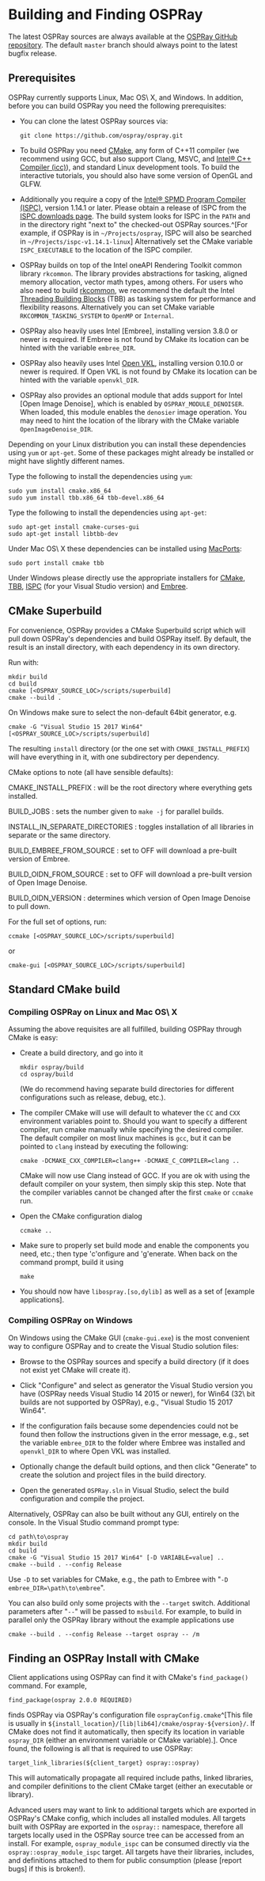 Building and Finding OSPRay
===========================

The latest OSPRay sources are always available at the [OSPRay GitHub
repository](http://github.com/ospray/ospray). The default `master`
branch should always point to the latest bugfix release.

Prerequisites
-------------

OSPRay currently supports Linux, Mac OS\ X, and Windows. In addition,
before you can build OSPRay you need the following prerequisites:

-   You can clone the latest OSPRay sources via:

        git clone https://github.com/ospray/ospray.git

-   To build OSPRay you need [CMake](http://www.cmake.org), any form of
    C++11 compiler (we recommend using GCC, but also support Clang,
    MSVC, and [Intel® C++ Compiler
    (icc)](https://software.intel.com/en-us/c-compilers)), and standard
    Linux development tools. To build the interactive tutorials, you
    should also have some version of OpenGL and GLFW.
-   Additionally you require a copy of the [Intel® SPMD Program Compiler
    (ISPC)](http://ispc.github.io), version 1.14.1 or later. Please
    obtain a release of ISPC from the [ISPC downloads
    page](https://ispc.github.io/downloads.html). The build system looks
    for ISPC in the `PATH` and in the directory right "next to" the
    checked-out OSPRay sources.^[For example, if OSPRay is in
    `~/Projects/ospray`, ISPC will also be searched in
    `~/Projects/ispc-v1.14.1-linux`] Alternatively set the CMake
    variable `ISPC_EXECUTABLE` to the location of the ISPC compiler.
-   OSPRay builds on top of the Intel oneAPI Rendering Toolkit common
    library `rkcommon`. The library provides abstractions for tasking,
    aligned memory allocation, vector math types, among others. For
    users who also need to build
    [rkcommon](https://www.github.com/ospray/rkcommon), we recommend the
    default the Intel [Threading Building
    Blocks](https://www.threadingbuildingblocks.org/) (TBB) as tasking
    system for performance and flexibility reasons. Alternatively you
    can set CMake variable `RKCOMMON_TASKING_SYSTEM` to `OpenMP` or
    `Internal`.
-   OSPRay also heavily uses Intel [Embree], installing version 3.8.0 or
    newer is required. If Embree is not found by CMake its location can
    be hinted with the variable `embree_DIR`.
-   OSPRay also heavily uses Intel [Open VKL](https://www.openvkl.org/),
    installing version 0.10.0 or newer is required. If Open VKL is not
    found by CMake its location can be hinted with the variable
    `openvkl_DIR`.
-   OSPRay also provides an optional module that adds support for Intel
    [Open Image Denoise], which is enabled by `OSPRAY_MODULE_DENOISER`.
    When loaded, this module enables the `denosier` image operation. You
    may need to hint the location of the library with the CMake variable
    `OpenImageDenoise_DIR`.

Depending on your Linux distribution you can install these dependencies
using `yum` or `apt-get`. Some of these packages might already be
installed or might have slightly different names.

Type the following to install the dependencies using `yum`:

    sudo yum install cmake.x86_64
    sudo yum install tbb.x86_64 tbb-devel.x86_64

Type the following to install the dependencies using `apt-get`:

    sudo apt-get install cmake-curses-gui
    sudo apt-get install libtbb-dev

Under Mac OS\ X these dependencies can be installed using
[MacPorts](http://www.macports.org/):

    sudo port install cmake tbb

Under Windows please directly use the appropriate installers for
[CMake](https://cmake.org/download/),
[TBB](https://github.com/01org/tbb/releases),
[ISPC](https://ispc.github.io/downloads.html) (for your Visual Studio
version) and [Embree](https://github.com/embree/embree/releases/).

CMake Superbuild
----------------

For convenience, OSPRay provides a CMake Superbuild script which will
pull down OSPRay's dependencies and build OSPRay itself. By default, the
result is an install directory, with each dependency in its own
directory.

Run with:

    mkdir build
    cd build
    cmake [<OSPRAY_SOURCE_LOC>/scripts/superbuild]
    cmake --build .

On Windows make sure to select the non-default 64bit generator, e.g.

    cmake -G "Visual Studio 15 2017 Win64" [<OSPRAY_SOURCE_LOC>/scripts/superbuild]

The resulting `install` directory (or the one set with
`CMAKE_INSTALL_PREFIX`) will have everything in it, with one
subdirectory per dependency.

CMake options to note (all have sensible defaults):

CMAKE_INSTALL_PREFIX
: will be the root directory where everything gets installed.

BUILD_JOBS
: sets the number given to `make -j` for parallel builds.

INSTALL_IN_SEPARATE_DIRECTORIES
: toggles installation of all libraries in separate or the same
directory.

BUILD_EMBREE_FROM_SOURCE
: set to OFF will download a pre-built version of Embree.

BUILD_OIDN_FROM_SOURCE
: set to OFF will download a pre-built version of Open Image Denoise.

BUILD_OIDN_VERSION
: determines which version of Open Image Denoise to pull down.

For the full set of options, run:

    ccmake [<OSPRAY_SOURCE_LOC>/scripts/superbuild]

or

    cmake-gui [<OSPRAY_SOURCE_LOC>/scripts/superbuild]


Standard CMake build
--------------------

### Compiling OSPRay on Linux and Mac OS\ X

Assuming the above requisites are all fulfilled, building OSPRay through
CMake is easy:

-   Create a build directory, and go into it

        mkdir ospray/build
        cd ospray/build

    (We do recommend having separate build directories for different
    configurations such as release, debug, etc.).

-   The compiler CMake will use will default to whatever the `CC` and
    `CXX` environment variables point to. Should you want to specify a
    different compiler, run cmake manually while specifying the desired
    compiler. The default compiler on most linux machines is `gcc`, but
    it can be pointed to `clang` instead by executing the following:

        cmake -DCMAKE_CXX_COMPILER=clang++ -DCMAKE_C_COMPILER=clang ..

    CMake will now use Clang instead of GCC. If you are ok with using
    the default compiler on your system, then simply skip this step.
    Note that the compiler variables cannot be changed after the first
    `cmake` or `ccmake` run.

-   Open the CMake configuration dialog

        ccmake ..

-   Make sure to properly set build mode and enable the components you
    need, etc.; then type 'c'onfigure and 'g'enerate. When back on the
    command prompt, build it using

        make

-   You should now have `libospray.[so,dylib]` as well as a set of
    [example applications].


### Compiling OSPRay on Windows

On Windows using the CMake GUI (`cmake-gui.exe`) is the most convenient
way to configure OSPRay and to create the Visual Studio solution files:

-   Browse to the OSPRay sources and specify a build directory (if it
    does not exist yet CMake will create it).

-   Click "Configure" and select as generator the Visual Studio version
    you have (OSPRay needs Visual Studio 14 2015 or newer), for Win64
    (32\ bit builds are not supported by OSPRay), e.g., "Visual Studio 15
    2017 Win64".

-   If the configuration fails because some dependencies could not be
    found then follow the instructions given in the error message,
    e.g., set the variable `embree_DIR` to the folder where Embree was
    installed and `openvkl_DIR` to where Open VKL was installed.

-   Optionally change the default build options, and then click
    "Generate" to create the solution and project files in the build
    directory.

-   Open the generated `OSPRay.sln` in Visual Studio, select the build
    configuration and compile the project.


Alternatively, OSPRay can also be built without any GUI, entirely on the
console. In the Visual Studio command prompt type:

    cd path\to\ospray
    mkdir build
    cd build
    cmake -G "Visual Studio 15 2017 Win64" [-D VARIABLE=value] ..
    cmake --build . --config Release

Use `-D` to set variables for CMake, e.g., the path to Embree with "`-D
embree_DIR=\path\to\embree`".

You can also build only some projects with the `--target` switch.
Additional parameters after "`--`" will be passed to `msbuild`. For
example, to build in parallel only the OSPRay library without the
example applications use

    cmake --build . --config Release --target ospray -- /m


Finding an OSPRay Install with CMake
------------------------------------

Client applications using OSPRay can find it with CMake's
`find_package()` command. For example,

    find_package(ospray 2.0.0 REQUIRED)

finds OSPRay via OSPRay's configuration file `osprayConfig.cmake`^[This
file is usually in
`${install_location}/[lib|lib64]/cmake/ospray-${version}/`. If CMake
does not find it automatically, then specify its location in variable
`ospray_DIR` (either an environment variable or CMake variable).]. Once
found, the following is all that is required to use OSPRay:

    target_link_libraries(${client_target} ospray::ospray)

This will automatically propagate all required include paths, linked
libraries, and compiler definitions to the client CMake target
(either an executable or library).

Advanced users may want to link to additional targets which are exported
in OSPRay's CMake config, which includes all installed modules. All
targets built with OSPRay are exported in the `ospray::` namespace,
therefore all targets locally used in the OSPRay source tree can be
accessed from an install. For example, `ospray_module_ispc` can be
consumed directly via the `ospray::ospray_module_ispc` target. All
targets have their libraries, includes, and definitions attached to them
for public consumption (please [report bugs] if this is broken!).
